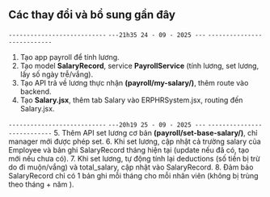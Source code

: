 ## Các thay đổi và bổ sung gần đây
`---------------------------`
`---21h35 24 - 09 - 2025 ---`
`---------------------------`
1. Tạo app payroll để tính lương.
2. Tạo model **SalaryRecord**, service **PayrollService** (tính lương, set lương, lấy số ngày trễ/vắng).
3. Tạo API trả về lương thực nhận **(payroll/my-salary/)**, thêm route vào backend.
4. Tạo **Salary.jsx**, thêm tab Salary vào ERPHRSystem.jsx, routing đến Salary.jsx.


`---------------------------`
`---20h19 25 - 09 - 2025 ---`
`---------------------------`
5. Thêm API set lương cơ bản **(payroll/set-base-salary/)**, chỉ manager mới được phép set.
6. Khi set lương, cập nhật cả trường salary của Employee và bản ghi SalaryRecord tháng hiện tại (update nếu đã có, tạo mới nếu chưa có).
7. Khi set lương, tự động tính lại deductions (số tiền bị trừ do đi muộn/vắng) và total_salary, cập nhật vào SalaryRecord.
8. Đảm bảo SalaryRecord chỉ có 1 bản ghi mỗi tháng cho mỗi nhân viên (không bị trùng theo tháng + năm ).
